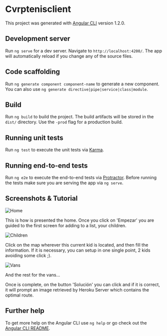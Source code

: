 # Cvrptenisclient

This project was generated with [Angular CLI](https://github.com/angular/angular-cli) version 1.2.0.

## Development server

Run `ng serve` for a dev server. Navigate to `http://localhost:4200/`. The app will automatically reload if you change any of the source files.

## Code scaffolding

Run `ng generate component component-name` to generate a new component. You can also use `ng generate directive|pipe|service|class|module`.

## Build

Run `ng build` to build the project. The build artifacts will be stored in the `dist/` directory. Use the `-prod` flag for a production build.

## Running unit tests

Run `ng test` to execute the unit tests via [Karma](https://karma-runner.github.io).

## Running end-to-end tests

Run `ng e2e` to execute the end-to-end tests via [Protractor](http://www.protractortest.org/).
Before running the tests make sure you are serving the app via `ng serve`.

## Screenshots & Tutorial

![Home](https://imgur.com/9fDT9CY.png)

This is how is presented the home. Once you click on 'Empezar' you are guided to the first screen for adding to a list, your children.


![Children](https://imgur.com/13iyXAi.png)

Click on the map wherever this current kid is located, and then fill the information. If it is necessary, you can setup in one single point, 2 kids avoiding some click ;).


![Vans](https://imgur.com/wEkOJHF.png)

And the rest for the vans...

Once is complete, on the button 'Solución' you can click and if it is correct, it will prompt an image retrieved by Heroku Server which contains the optimal route.


## Further help

To get more help on the Angular CLI use `ng help` or go check out the [Angular CLI README](https://github.com/angular/angular-cli/blob/master/README.md).
